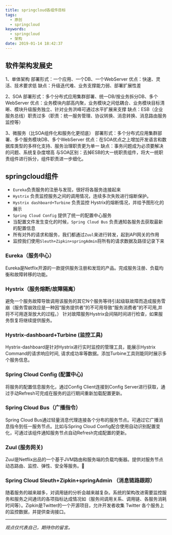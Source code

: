 ```yaml
---
title: springcloud各组件目标
tags:
  - 原创
  - springcloud
keywords:
  - springcloud
  - 架构
date: 2019-01-14 18:42:37
---
```


## 软件架构发展史
1、单体架构
部署形式：一个应用、一个DB、一个WebServer
优点：快速、灵活、技术要求低
缺点：升级迭代难、业务支撑能力弱、部署扩展性差

2、SOA
部署形式：多个分布式应用集群部署、统一DB/按业务拆分DB、多个WebServer
优点：业务模块内部高内聚，业务模块之间低耦合、业务模块目标清晰、模块升级服务独立、针对业务洪峰可通过水平扩展来支撑
缺点：ESB（企业服务总线）职责过多（职责：统一服务管理、协议转换、消息转换、消息路由服务监控等）

3、微服务（比SOA组件化和服务化更彻底）
部署形式：多个分布式应用集群部署、多个服务模块DB、多个WebServer
优点：在SOA优点之上增加开发语言和数据库类型的多样化支持、服务治理职责更为单一
缺点：事务问题成为必须要解决的问题、系统复杂度增高
与SOA区别：去掉ESB的大一统职责组件，将大一统职责组件进行拆分，组件职责进一步细化。

## springcloud组件

* `Eureka`负责服务的注册与发现，很好将各服务连接起来
* `Hystrix` 负责监控服务之间的调用情况，连续多次失败进行熔断保护。
* `Hystrix dashboard+Turbine` 负责监控 Hystrix的熔断情况，并给予图形化的展示
* `Spring Cloud Config` 提供了统一的配置中心服务
* 当配置文件发生变化的时候，`Spring Cloud Bus` 负责通知各服务去获取最新的配置信息
* 所有对外的请求和服务，我们都通过`Zuul`来进行转发，起到API网关的作用
* 监控我们使用`Sleuth+Zipkin+springAdmin`将所有的请求数据及路径记录下来

### Eureka（服务中心）
Eureka是Netflix开源的一款提供服务注册和发现的产品。完成服务注册、负载均衡和故障转移的功能。

### Hystrix（服务熔断/故障隔离）
避免一个服务故障导致调用该服务的其它N个服务等待引起级联故障而造成服务雪崩（服务雪崩效应是一种因“服务提供者”的不可用导致“服务消费者”的不可用,并将不可用逐渐放大的过程。）
针对故障服务Hystrix会间隔时间进行检查，如果服务恢复将继续提供服务。

### Hystrix-dashboard+Turbine (监控工具)
Hystrix-dashboard是针对Hystrix进行实时监控的管理工具，能展示Hystrix Command的请求响应时间, 请求成功率等数据。添加Turbine工具则能同时展示多个服务信息。

### Spring Cloud Config (配置中心)
将服务的配置信息服务化，通过Config Client连接到Config Server进行获取，通过手动Refresh可完成在服务的运行期间重新加载配置更新。

### Spring Cloud Bus（广播指令）
Spring Cloud Bus通过轻量消息代理连接各个分布的服务节点。可通过它广播消息指令到任一服务节点。比如与Spring Cloud Config配合使用自动识别配置变化，可通过该组件通知服务节点自动Refresh完成配置的更新。

### Zuul (服务网关)
Zuul是Netflix出品的一个基于JVM路由和服务端的负载均衡器。提供对服务节点动态路由、监控、弹性、安全等服务。

### Spring Cloud Sleuth+Zipkin+springAdmin （消息链路跟踪）
随着服务的越来越多，对调用链的分析会越来越复杂。系统的架构改进需要监控服务和服务之间通讯的各项指标达成情况如（服务间调用关系、调用链、各服务消耗时间等）。Zipkin是Twitter的一个开源项目，允许开发者收集 Twitter 各个服务上的监控数据，并提供查询接口。

-----

*观点仅代表自己，期待你的留言。*
